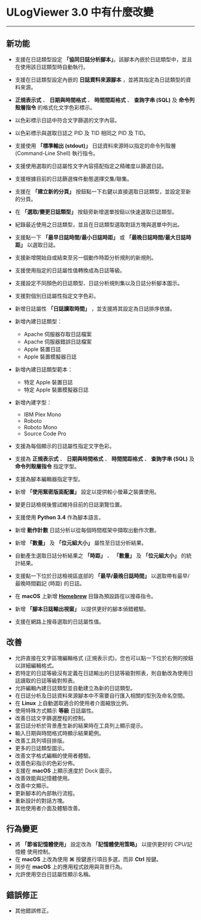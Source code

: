 ﻿# ULogViewer 3.0 中有什麼改變
 ---

## 新功能
+ 支援在日誌類型設定 **「協同日誌分析腳本」**。該腳本內嵌於日誌類型中，並且在使用該日誌類型時自動執行。
+ 支援在日誌類型設定內嵌的 **日誌資料來源腳本** ，並將其指定為日誌類型的資料來源。
+ **正規表示式** 、 **日期與時間格式** 、 **時間間距格式** 、 **查詢字串 (SQL)** 及 **命令列殼層指令** 的格式化文字色彩標示。
+ 以色彩標示日誌中符合文字篩選的文字內容。
+ 以色彩標示與選取日誌之 PID 及 TID 相同之 PID 及 TID。
+ 支援使用 **「標準輸出 (stdout)」** 日誌資料來源時以指定的命令列殼層 (Command-Line Shell) 執行指令。
+ 支援使用選取的日誌屬性文字內容搭配指定之精確度以篩選日誌。
+ 支援根據目前的日誌篩選條件動態選擇交集/聯集。
+ 支援在 **「建立新的分頁」** 按鈕點一下右鍵以直接選取日誌類型，並設定至新的分頁。
+ 在 **「選取/變更日誌類型」** 按鈕旁新增選單按鈕以快速選取日誌類型。
+ 紀錄最近使用之日誌類型，並且在日誌類型選取對話方塊與選單中列出。
+ 支援點一下 **「最早日誌時間/最小日誌時距」** 或 **「最晚日誌時間/最大日誌時距」** 以選取日誌。
+ 支援新增開始自或結束至另一個動作時距分析規則的新規則。
+ 支援使用指定的日誌屬性值轉換成為日誌等級。
+ 支援設定不同顏色的日誌類型、日誌分析規則集以及日誌分析腳本圖示。
+ 支援對個別日誌屬性指定文字色彩。
+ 新增日誌屬性 **「日誌讀取時間」** ，並支援將其設定為日誌排序依據。
+ 新增內建日誌類型：
    + Apache 伺服器存取日誌檔案
    + Apache 伺服器錯誤日誌檔案
    + Apple 裝置日誌
    + Apple 裝置模擬器日誌

+ 新增內建日誌類型範本：
    + 特定 Apple 裝置日誌
    + 特定 Apple 裝置模擬器日誌

+ 新增內建字型：
    + IBM Plex Mono
    + Roboto
    + Roboto Mono
    + Source Code Pro

+ 支援為每個顯示的日誌屬性指定文字色彩。
+ 支援為 **正規表示式** 、 **日期與時間格式** 、 **時間間距格式** 、 **查詢字串 (SQL)** 及 **命令列殼層指令** 指定字型。
+ 支援為腳本編輯器指定字型。
+ 新增 **「使用緊密版面配置」** 設定以提供較小螢幕之裝置使用。
+ 變更日誌檢視後嘗試維持目前的日誌瀏覽位置。
+ 支援使用 **Python 3.4** 作為腳本語言。
+ 新增 **動作計數** 日誌分析以從每個時間框架中擷取出動作次數。
+ 新增 **「數量」** 及 **「位元組大小」** 屬性至日誌分析結果。
+ 自動產生選取日誌分析結果之 **「時距」** 、 **「數量」** 及 **「位元組大小」** 的統計結果。
+ 支援點一下位於日誌檢視區底部的 **「最早/最晚日誌時間」** 以選取帶有最早/最晚時間戳記 (時距) 的日誌。
+ 在 **macOS** 上新增 [**Homebrew**](https://brew.sh/) 目錄為預設路徑以搜尋指令。
+ 新增 **「腳本日誌輸出視窗」** 以提供更好的腳本偵錯體驗。
+ 支援在網路上搜尋選取的日誌屬性值。

## 改善
+ 允許直接在文字區塊編輯格式 (正規表示式)。您也可以點一下位於右側的按鈕以詳細編輯格式。
+ 若特定的日誌等級沒有定義在日誌輸出的日誌等級對照表，則自動改為使用日誌讀取的日誌等級對照表。
+ 允許編輯內建日誌類型並自動建立為新的日誌類型。
+ 在日誌分析及日誌資料來源腳本中不需要自行匯入相關的型別及命名空間。
+ 在 **Linux** 上自動選取適合的使用者介面縮放比例。
+ 使用特殊方式顯示 **等級** 日誌屬性。
+ 改善日誌文字篩選歷程的控制。
+ 當日誌分析於背景產生新的結果時在工具列上顯示提示。
+ 輸入日期與時間格式時顯示結果範例。
+ 改善工具列項目排版。
+ 更多的日誌類型圖示。
+ 改善文字格式編輯的使用者體驗。
+ 改善色彩指示的色彩分佈。
+ 支援在 **macOS** 上顯示進度於 Dock 圖示。
+ 改善效能與記憶體使用。
+ 改善中文顯示。
+ 更新腳本的內部執行流程。
+ 重新設計的對話方塊。
+ 其他使用者介面及體驗改善。

## 行為變更
+ 將 **「節省記憶體使用」** 設定改為 **「記憶體使用策略」** 以提供更好的 CPU/記憶體 使用控制。
+ 在 **macOS** 上改為使用 **⌘** 按鍵進行項目多選，而非 **Ctrl** 按鍵。
+ 同步在 **macOS** 上的應用程式啟用與背景行為。
+ 允許使用空白日誌屬性顯示名稱。

## 錯誤修正
+ 其他錯誤修正。